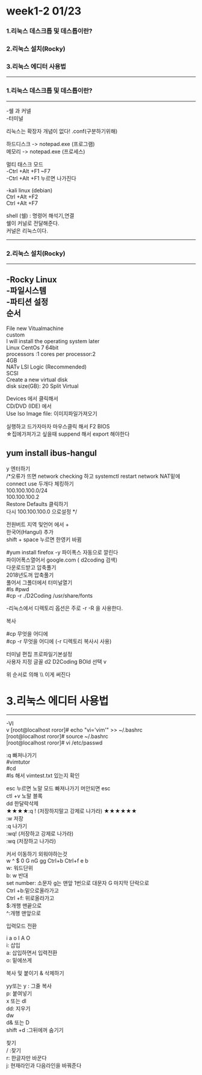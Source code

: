 # week1-2 01/23   
### 1.리눅스 데스크톱 및 데스톱이란?   
### 2.리눅스 설치(Rocky)   
### 3.리눅스 에디터 사용법   
----------------------   

### 1.리눅스 데스크톱 및 데스톱이란?   

----------------------   
 -쉘 과 커넬   
 -터미널   
   

리눅스는 확장자 개념이 없다! .conf(구분하기위해)   
   
하드디스크 -> notepad.exe (프로그램)   
메모리    -> notepad.exe (프로세스)   
   
   
멀티 태스크 모드   
-Ctrl +Alt +F1 ~F7   
-Ctrl +Alt +F1 누르면 나가진다   
   
   
-kali linux (debian)   
 Ctrl +Alt +F2   
 Ctrl +Alt +F7   
   
   
shell (쉘) : 명령어 해석기,연결   
쉘이 커널로 전달해준다.   
커널은 리눅스이다.   

----------------------   

### 2.리눅스 설치(Rocky)   
   
----------------------
 -Rocky Linux   
 -파일시스템   
 -파티션 설정   
 순서
-----------------------   
File new Vitualmachine   
custom   
I will install the operating system later   
Linux CentOs 7 64bit   
processors :1 cores per processor:2   
4GB   
NATv
LSI Logic (Recommended)   
SCSI   
Create a new virtual disk   
disk size(GB):  20  Split Virtual   
   
Devices 에서 클릭해서    
CD/DVD (IDE) 에서   
Use Iso Image file: 이미지파일가져오기   
   
실행하고 드가자마자 마우스클릭 해서 F2 BIOS   
☆집에가져가고 싶을때 suppend 해서 export 해야한다   
   
yum install ibus-hangul 
-----------------------   
   
y 엔터하기   
/*오류가 뜨면 network checking 하고 systemctl restart network  NAT밑에 connect use 두개다 체킹하기   
100.100.100.0/24   
100.100.100.2   
Restore Defaults 클릭하기    
다시 100.100.100.0 으로설정 */   
   
전원버트 지역 및언어 에서 +   
한국어(Hangul) 추가   
shift + space 누르면 한영키 바뀜   
   
   
#yum install firefox -y 파이폭스 자동으로 깔린다   
파이어폭스열어서 google.com ( d2coding 검색)   
다운로드받고 압축풀기   
2018년도꺼 압축풀기   
풀어서 그폴더에서 터미널열기   
#ls #pwd    
#cp -r ./D2Coding /usr/share/fonts   
   
-리눅스에서 디렉토리 옵션은 주로 -r -R 을 사용한다.   
   
   


복사

#cp 무엇을 어디에   
#cp -r 무엇을 어디에 (-r 디렉토리 복사시 사용)   
   

터미널 편집 프로파일기본설정   
사용자 지정 글꼴 d2 D2Coding BOld 선택 v
   
위 순서로 의해 \\\\ 이게 써진다    
   
   
# 3.리눅스 에디터 사용법
-----------------------
 -VI   
v
[root@localhost roror]# echo "vi='vim'" >> ~/.bashrc   
[root@localhost roror]# source ~/.bashrc   
[root@localhost roror]# vi /etc/passwd   
   
:q 빠져나가기   
#vimtutor   
#cd   
#ls 해서 vimtest.txt 있는지 확인   
   
esc 누르면 노말 모드 빠져나가기 머안되면 esc   
ctl +v 노말 블록   
dd 한달락삭제   
★★★★:q ! (저장하지말고 강제로 나가라) ★★★★★★   
:w 저장   
:q 나가기   
:wq! (저장하고 강제로 나가라)   
:wq (저장하고 나가라)   
   
커서 이동하기 외워야하는것   
w ^ $ 0 G nG gg Ctrl+b Ctrl+f e b   
w: 워드단위   
b: w 반대   
set number: 소문자 g는 맨앞 1번으로 대문자 G 마지막 단락으로   
Ctrl +b:밑으로올라가고   
Ctrl +f: 위로올라가고   
$:개행 맨끝으로   
^:개행 맨앞으로   
   

입력모드 전환   
   
i a o  I A O    
i: 삽입   
a: 삽입하면서 입력전환   
o: 밑에쓰게   
   
복사 및 붙이기 & 삭제하기   
   
yy또는 y  : 그줄 복사   
p: 붙여넣기   
x 또는 dl   
dd: 지우기   
dw   
d& 또는 D   
shift +d :그뒤에꺼 숨기기   
   
찾기   
/ :찾기   
r: 한글자만 바꾼다   
j: 현재라인과 다음라인을 바꿔준다   
